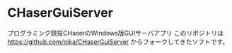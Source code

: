 # CHaserGuiServer
プログラミング競技CHaserのWindows版GUIサーバアプリ
このリポジトリは https://github.com/oika/CHaserGuiServer からフォークしてきたソフトです。
